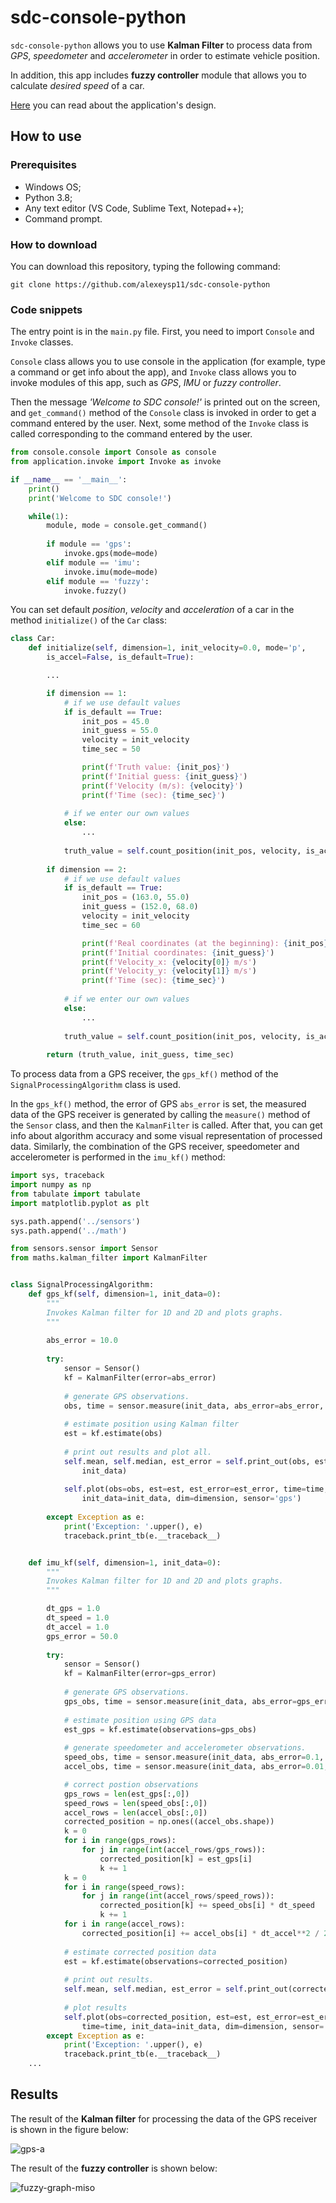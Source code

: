 # sdc-console-python

`sdc-console-python` allows you to use **Kalman Filter** to process data from *GPS*, *speedometer* and *accelerometer* in order to estimate vehicle position. 

In addition, this app includes **fuzzy controller** module that allows you to calculate *desired speed* of a car. 

[Here](docs/design.md) you can read about the application's design. 

## How to use  

### Prerequisites

- Windows OS;
- Python 3.8; 
- Any text editor (VS Code, Sublime Text, Notepad++); 
- Command prompt.

### How to download  

You can download this repository, typing the following command: 
```
git clone https://github.com/alexeysp11/sdc-console-python
```

### Code snippets

The entry point is in the `main.py` file.
First, you need to import `Console` and `Invoke` classes. 

`Console` class allows you to use console in the application (for example, type a command or get info about the app), and `Invoke` class allows you to invoke modules of this app, such as *GPS*, *IMU* or *fuzzy controller*. 

Then the message *'Welcome to SDC console!'* is printed out on the screen, and `get_command()` method of the `Console` class is invoked in order to get a command entered by the user. 
Next, some method of the `Invoke` class is called corresponding to the command entered by the user.
```python
from console.console import Console as console
from application.invoke import Invoke as invoke

if __name__ == '__main__': 
    print()
    print('Welcome to SDC console!')

    while(1):
        module, mode = console.get_command()
        
        if module == 'gps': 
            invoke.gps(mode=mode)
        elif module == 'imu': 
            invoke.imu(mode=mode)
        elif module == 'fuzzy': 
            invoke.fuzzy()
```

You can set default *position*, *velocity* and *acceleration* of a car in the method `initialize()` of the `Car` class:
```python
class Car: 
    def initialize(self, dimension=1, init_velocity=0.0, mode='p', 
        is_accel=False, is_default=True):

        ...

        if dimension == 1: 
            # if we use default values
            if is_default == True:
                init_pos = 45.0
                init_guess = 55.0
                velocity = init_velocity
                time_sec = 50

                print(f'Truth value: {init_pos}')
                print(f'Initial guess: {init_guess}')
                print(f'Velocity (m/s): {velocity}')
                print(f'Time (sec): {time_sec}')
            
            # if we enter our own values
            else:
                ... 
            
            truth_value = self.count_position(init_pos, velocity, is_accel, time_sec)
            
        if dimension == 2: 
            # if we use default values
            if is_default == True:
                init_pos = (163.0, 55.0)
                init_guess = (152.0, 68.0)
                velocity = init_velocity
                time_sec = 60

                print(f'Real coordinates (at the beginning): {init_pos}')
                print(f'Initial coordinates: {init_guess}')
                print(f'Velocity_x: {velocity[0]} m/s')
                print(f'Velocity_y: {velocity[1]} m/s')
                print(f'Time (sec): {time_sec}')
            
            # if we enter our own values
            else:
                ...
            
            truth_value = self.count_position(init_pos, velocity, is_accel, time_sec)
        
        return (truth_value, init_guess, time_sec)
```

To process data from a GPS receiver, the `gps_kf()` method of the `SignalProcessingAlgorithm` class is used.

In the `gps_kf()` method, the error of GPS `abs_error` is set, the measured data of the GPS receiver is generated by calling the `measure()` method of the `Sensor` class, and then the `KalmanFilter` is called.
After that, you can get info about algorithm accuracy and some visual representation of processed data. 
Similarly, the combination of the GPS receiver, speedometer and accelerometer is performed in the `imu_kf()` method:
```python 
import sys, traceback
import numpy as np
from tabulate import tabulate
import matplotlib.pyplot as plt

sys.path.append('../sensors')
sys.path.append('../math')

from sensors.sensor import Sensor 
from maths.kalman_filter import KalmanFilter 


class SignalProcessingAlgorithm: 
    def gps_kf(self, dimension=1, init_data=0):
        """
        Invokes Kalman filter for 1D and 2D and plots graphs.  
        """
        
        abs_error = 10.0
        
        try:
            sensor = Sensor()
            kf = KalmanFilter(error=abs_error)
            
            # generate GPS observations. 
            obs, time = sensor.measure(init_data, abs_error=abs_error, unit='position')
            
            # estimate position using Kalman filter  
            est = kf.estimate(obs)
            
            # print out results and plot all. 
            self.mean, self.median, est_error = self.print_out(obs, est, 
                init_data)
            
            self.plot(obs=obs, est=est, est_error=est_error, time=time,  
                init_data=init_data, dim=dimension, sensor='gps')
        
        except Exception as e:
            print('Exception: '.upper(), e)
            traceback.print_tb(e.__traceback__)


    def imu_kf(self, dimension=1, init_data=0):
        """
        Invokes Kalman filter for 1D and 2D and plots graphs.  
        """

        dt_gps = 1.0
        dt_speed = 1.0
        dt_accel = 1.0
        gps_error = 50.0
        
        try:
            sensor = Sensor()
            kf = KalmanFilter(error=gps_error)
            
            # generate GPS observations. 
            gps_obs, time = sensor.measure(init_data, abs_error=gps_error, unit='position', dt=dt_gps)
            
            # estimate position using GPS data
            est_gps = kf.estimate(observations=gps_obs)
            
            # generate speedometer and accelerometer observations. 
            speed_obs, time = sensor.measure(init_data, abs_error=0.1, unit='velocity', dt=dt_speed)
            accel_obs, time = sensor.measure(init_data, abs_error=0.01, unit='acceleration', dt=dt_accel)

            # correct postion observations
            gps_rows = len(est_gps[:,0])
            speed_rows = len(speed_obs[:,0])
            accel_rows = len(accel_obs[:,0])
            corrected_position = np.ones((accel_obs.shape))
            k = 0
            for i in range(gps_rows): 
                for j in range(int(accel_rows/gps_rows)): 
                    corrected_position[k] = est_gps[i]
                    k += 1
            k = 0
            for i in range(speed_rows): 
                for j in range(int(accel_rows/speed_rows)): 
                    corrected_position[k] += speed_obs[i] * dt_speed
                    k += 1
            for i in range(accel_rows): 
                corrected_position[i] += accel_obs[i] * dt_accel**2 / 2
            
            # estimate corrected position data
            est = kf.estimate(observations=corrected_position)
            
            # print out results. 
            self.mean, self.median, est_error = self.print_out(corrected_position, est, init_data, dt_accel)
            
            # plot results
            self.plot(obs=corrected_position, est=est, est_error=est_error, 
                time=time, init_data=init_data, dim=dimension, sensor='multisensor')
        except Exception as e:
            print('Exception: '.upper(), e)
            traceback.print_tb(e.__traceback__)
    ...
```

## Results

The result of the **Kalman filter** for processing the data of the GPS receiver is shown in the figure below:

![gps-a](docs/img/usage/gps-a.png)

The result of the **fuzzy controller** is shown below:

![fuzzy-graph-miso](docs/img/usage/fuzzy-graph-miso.png)